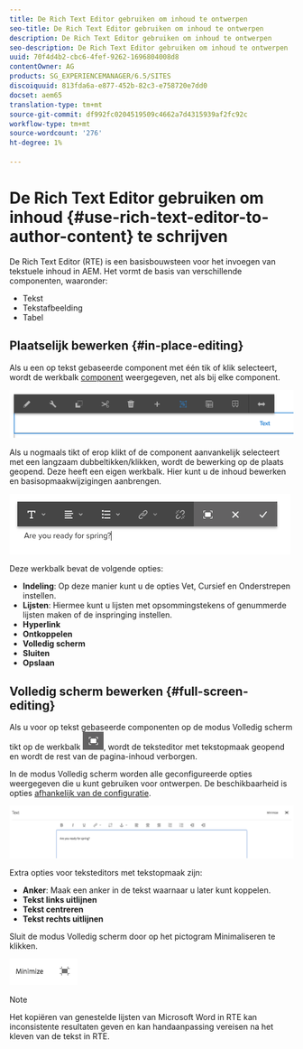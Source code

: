 ```yaml
---
title: De Rich Text Editor gebruiken om inhoud te ontwerpen
seo-title: De Rich Text Editor gebruiken om inhoud te ontwerpen
description: De Rich Text Editor gebruiken om inhoud te ontwerpen
seo-description: De Rich Text Editor gebruiken om inhoud te ontwerpen
uuid: 70f4d4b2-cbc6-4fef-9262-1696804008d8
contentOwner: AG
products: SG_EXPERIENCEMANAGER/6.5/SITES
discoiquuid: 813fda6a-e877-452b-82c3-e758720e7dd0
docset: aem65
translation-type: tm+mt
source-git-commit: df992fc0204519509c4662a7d4315939af2fc92c
workflow-type: tm+mt
source-wordcount: '276'
ht-degree: 1%

---
```



# De Rich Text Editor gebruiken om inhoud {#use-rich-text-editor-to-author-content} te schrijven

De Rich Text Editor (RTE) is een basisbouwsteen voor het invoegen van tekstuele inhoud in AEM. Het vormt de basis van verschillende componenten, waaronder:

* Tekst
* Tekstafbeelding
* Tabel

## Plaatselijk bewerken {#in-place-editing}

Als u een op tekst gebaseerde component met één tik of klik selecteert, wordt de werkbalk [component](/help/sites-authoring/editing-content.md#edit-configure-copy-cut-delete-paste) weergegeven, net als bij elke component.

![screen_shot_2018-03-21at163054](assets/screen_shot_2018-03-21at163054.png)

Als u nogmaals tikt of erop klikt of de component aanvankelijk selecteert met een langzaam dubbeltikken/klikken, wordt de bewerking op de plaats geopend. Deze heeft een eigen werkbalk. Hier kunt u de inhoud bewerken en basisopmaakwijzigingen aanbrengen.

![screen_shot_2018-03-21at163214](assets/screen_shot_2018-03-21at163214.png)

Deze werkbalk bevat de volgende opties:

* **Indeling**: Op deze manier kunt u de opties Vet, Cursief en Onderstrepen instellen.
* **Lijsten**: Hiermee kunt u lijsten met opsommingstekens of genummerde lijsten maken of de inspringing instellen.
* **Hyperlink**
* **Ontkoppelen**
* **Volledig scherm**
* **Sluiten**
* **Opslaan**

## Volledig scherm bewerken {#full-screen-editing}

Als u voor op tekst gebaseerde componenten op de modus Volledig scherm tikt op de werkbalk ![](do-not-localize/screen_shot_2018-03-21at163236.png), wordt de teksteditor met tekstopmaak geopend en wordt de rest van de pagina-inhoud verborgen.

In de modus Volledig scherm worden alle geconfigureerde opties weergegeven die u kunt gebruiken voor ontwerpen. De beschikbaarheid is opties [afhankelijk van de configuratie](/help/sites-administering/rich-text-editor.md).

![screen_shot_2018-03-21at163248](assets/screen_shot_2018-03-21at163248.png)

Extra opties voor teksteditors met tekstopmaak zijn:

* **Anker**: Maak een anker in de tekst waarnaar u later kunt koppelen.
* **Tekst links uitlijnen**
* **Tekst centreren**
* **Tekst rechts uitlijnen**

Sluit de modus Volledig scherm door op het pictogram Minimaliseren te klikken.

![screen_shot_2018-03-21at163323](assets/screen_shot_2018-03-21at163323.png)

>[!NOTE]
>
>Het kopiëren van genestelde lijsten van Microsoft Word in RTE kan inconsistente resultaten geven en kan handaanpassing vereisen na het kleven van de tekst in RTE.
